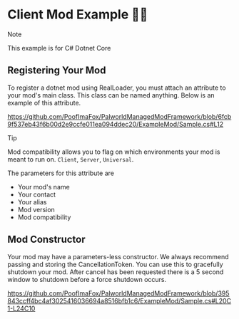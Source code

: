 # Client Mod Example 🐱‍👤
> [!NOTE]
> This example is for C# Dotnet Core  


## Registering Your Mod
To register a dotnet mod using RealLoader, you must attach an attribute to your mod's main class. This class can be named anything. Below is an example of this attribute.

https://github.com/PoofImaFox/PalworldManagedModFramework/blob/6fcb9f537eb43f6b00d2e9ccfe011ea094ddec20/ExampleMod/Sample.cs#L12
  
> [!TIP]
> Mod compatibility allows you to flag on which environments your mod is meant to run on. `Client`, `Server`, `Universal`.

The parameters for this attribute are  
- Your mod's name
- Your contact
- Your alias
- Mod version
- Mod compatibility

## Mod Constructor
Your mod may have a parameters-less constructor. We always recommend passing and storing the CancellationToken. You can use this to gracefully shutdown your mod. After cancel has been requested there is a 5 second window to shutdown before a force shutdown occurs.  

https://github.com/PoofImaFox/PalworldManagedModFramework/blob/395843ccff4bc4af3025416036694a8516bfb1c6/ExampleMod/Sample.cs#L20C1-L24C10

